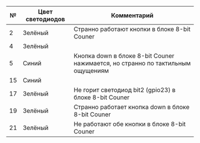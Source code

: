 | №   | Цвет светодиодов | Комментарий                                                                     |
| --- | ---------------- | ------------------------------------------------------------------------------- |
| 2   | Зелёный          | Странно работают кнопки в блоке 8-bit Couner                                    |
| 4   | Зелёный          |                                                                                 |
| 5   | Синий            | Кнопка down в блоке 8-bit Couner нажимается, но странно по тактильным ощущениям |
| 15  | Синий            |                                                                                 |
| 17  | Зелёный          | Не горит светодиод bit2 (gpio23) в блоке 8-bit Couner                           |
| 19  | Зелёный          | Странно работает кнопка down в блоке 8-bit Couner                               |
| 21  | Зелёный          | Не работают обе кнопки в блоке 8-bit Couner                                     |
